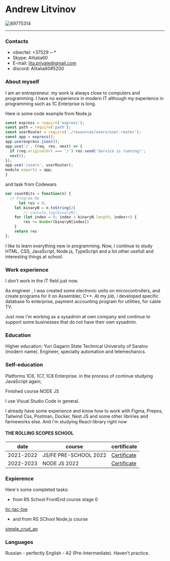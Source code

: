 # Andrew Litvinov # 
![89775314](https://user-images.githubusercontent.com/89775314/223960104-db29769d-4985-4a39-a5d2-652d3924f646.png)

---
### Contacts ###

* viber/tel: +37529 ***-**-**
* Skype: Alitalia60
* E-mail: lita.private@gmail.com
* discord: Alitalia60#5200

### About myself ###
I am an entrepreneur. my work is always close to computers and programming. I have no experience in modern IT although my experience in programming such as 1C Enterprise is long.

Here is some code example from Node.js

```js
const express = require('express');
const path = require('path');
const userRouter = require('./resources/users/user.router');
const app = express();
app.use(express.json());
app.use('/', (req, res, next) => {
  if (req.originalUrl === '/') res.send('Service is running!';
  next();
});
app.use('/users', userRouter);
module.exports = app;
}
```

and task from Codewars

```js
var countBits = function(n) {
  // Program Me
      let res = 0;
    let binaryN = n.toString(2)
        // console.log(binaryN);
    for (let index = 0; index < binaryN.length; index++) {
        res += Number(binaryN[index])
    }
    return res
};
```
I like to learn everything new in programming.
Now, I continue to study HTML, CSS, JavaScript, Node.js, TypeScript and a lot other usefull and interesting things at school.

### Work experience ###

I don't work in the IT field just now. 

As engineer , I was created some electronic units on microcontrollers, and create programs for it on Assembler, C++. At my job, i developed specific database fo enterprise, payment accounting program for utilities, for cable TV.

Just now i'm working as a sysadmin at own company and continue to support some businesses that do not have their own sysadmin.

### Education ###

Higher education: Yuri Gagarin State Technical University of Saratov (modern name). Engineer, specialty automation and telemechanics.

### Self-education ###

Platforms 1C6, 1C7, 1C8 Enterprise. in the process of continue studying JavaScript again;

Finished course NODE JS

I use Visual Studio Code in general.

I already have some experience and know how to work with Figma, Prepos, Tailwind Css, Postman, Docker, Nest JS and some other libriries and farmeworks else. And i'm studying React-library right now

#### THE ROLLING SCOPES SCHOOL

 date      | course                |certificate
 ----------|-----------------------|---------------------------------------
 2021-2022 | JS/FE PRE-SCHOOL 2022 |[Certificate](https://app.rs.school/certificate/0u11ev3e)
 2022-2023 | NODE JS 2022          |[Certificate](https://app.rs.school/certificate/0u11ev3e)

### Expierence ###

Here's some completed tasks:

* from RS School FrontEnd course stage 0 

[tic-tac-toe](https://rolling-scopes-school.github.io/alitalia60-JSFEPRESCHOOL/tic-tac-toe/)

* and from RS SChool Node.js course

[simple_crud_ap](https://github.com/Alitalia60/simple-crud-api/tree/simple_crud_api)


### Languages ###
Russian - perfectly
English - A2 (Pre-Intermediate). Haven't practice.
